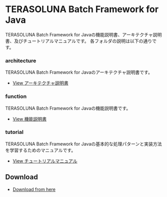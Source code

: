 # TERASOLUNA Batch Framework for Java

TERASOLUNA Batch Framework for Javaの機能説明書、アーキテクチャ説明書、及びチュートリアルマニュアルです。
各フォルダの説明は以下の通りです。

### architecture
TERASOLUNA Batch Framework for Javaのアーキテクチャ説明書です。

* [View アーキテクチャ説明書](https://github.com/terasoluna-batch/terasoluna-doc/blob/master/architecture/TERASOLUNA%20Batch%20Framework%20for%20Java%20Version%203.x%20%E8%AA%AC%E6%98%8E%E8%B3%87%E6%96%99.pdf?raw=true)

### function
TERASOLUNA Batch Framework for Javaの機能説明書です。

* [View 機能説明書](https://github.com/terasoluna-batch/terasoluna-doc/blob/master/function/TERASOLUNA%20Batch%20Framework%20for%20Java%20%E6%A9%9F%E8%83%BD%E8%AA%AC%E6%98%8E%E6%9B%B8.pdf?raw=true)

### tutorial
TERASOLUNA Batch Framework for Javaの基本的な処理パターンと実装方法を学習するためのマニュアルです。

* [View チュートリアルマニュアル](https://github.com/terasoluna-batch/terasoluna-doc/blob/master/tutorial/TERASOLUNA%20Batch%20Framework%20for%20Java%20%E3%83%81%E3%83%A5%E3%83%BC%E3%83%88%E3%83%AA%E3%82%A2%E3%83%AB%E3%83%9E%E3%83%8B%E3%83%A5%E3%82%A2%E3%83%AB.pdf?raw=true)


## Download

* [Download from here](https://github.com/terasoluna-batch/terasoluna-doc/releases)
